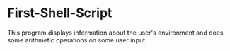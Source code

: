 # First-Shell-Script
This program displays information about the user's environment and does some arithmetic operations on some user input
